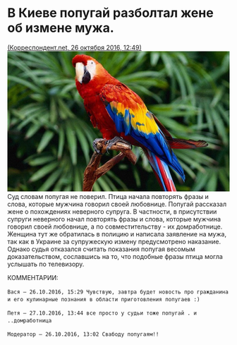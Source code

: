 # В Киеве попугай разболтал жене об измене мужа.
[(Корреспондент.net, 26 октября 2016, 12:49)](http://korrespondent.net/strange/3762726-v-kuveite-popuhai-razboltal-zhene-ob-yzmene-muzha)
![parrot](1899292.jpg)
Суд словам попугая не поверил.
Птица начала повторять фразы и слова, которые мужчина говорил своей любовнице.
Попугай рассказал жене о похождениях неверного супруга.
В частности, в присутствии супруги неверного начал повторять фразы и слова, которые мужчина говорил своей любовнице,
а по совместительству - их домработнице.
Женщина тут же обратилась в полицию и написала заявление на мужа, так как в Украине за супружескую измену
предусмотрено наказание. Однако судья отказался считать показания попугая весомым доказательством, сославшись на то,
что подобные фразы птица могла услышать по телевизору.

КОММЕНТАРИИ:

`Вася — 26.10.2016, 15:29
Чувствую, завтра будет новость про гражданина и его кулинарные познания в области приготовления попугаев :)`

`Петя — 27.10.2016, 13:44
все просто у судьи тоже попугай . и ..домработница`

`Модератор — 26.10.2016, 13:02
Свабоду попугаям!!`

